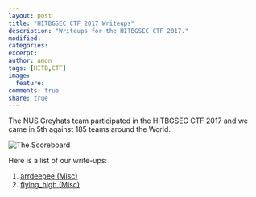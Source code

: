 ```yaml
---
layout: post
title: "HITBGSEC CTF 2017 Writeups"
description: "Writeups for the HITBGSEC CTF 2017."
modified:
categories:
excerpt:
author: amon
tags: [HITB,CTF]
image:
  feature:
comments: true
share: true
---
```


The NUS Greyhats team participated in the HITBGSEC CTF 2017 and we came in 5th
against 185 teams around the World.

![The Scoreboard](/write-ups/resources/images/hitbgsec2017/scoreboard.png)

Here is a list of our write-ups:

1. [arrdeepee (Misc)](https://nandynarwhals.org/hitbgsec2017-arrdeepee/)
2. [flying\_high (Misc)](https://nandynarwhals.org/hitbgsec2017-flyinghigh/)

